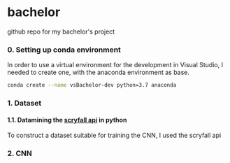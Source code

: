 # bachelor
github repo for my bachelor's project

### 0. Setting up conda environment

In order to use a virtual environment for the development in Visual Studio, I needed to create one, with the anaconda environment as base.

```bash
conda create --name vsBachelor-dev python=3.7 anaconda
```


### 1. Dataset
#### 1.1. Datamining the [scryfall api](https://scryfall.com/docs/api) in python
To construct a dataset suitable for training the CNN, I used the scryfall api 

### 2. CNN
